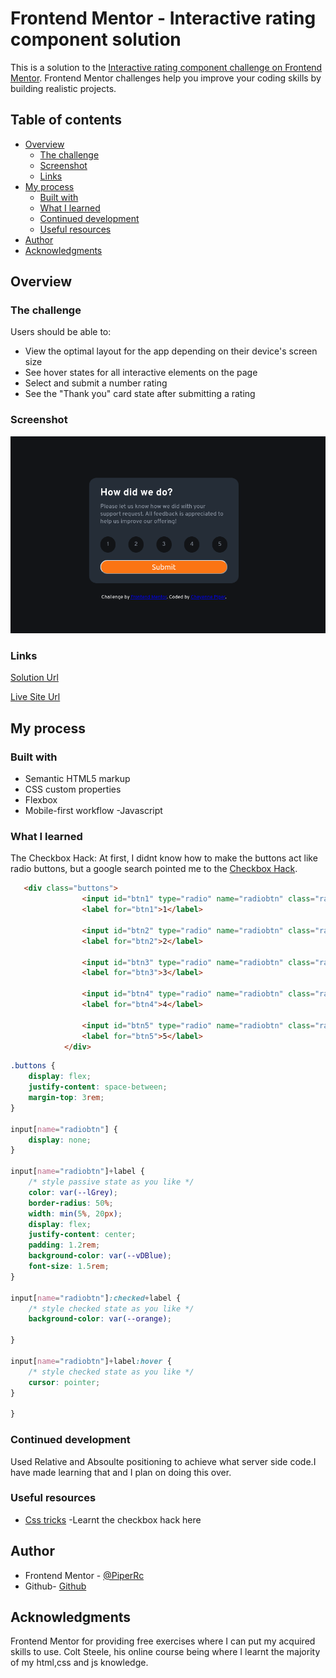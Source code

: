 # Frontend Mentor - Interactive rating component solution

This is a solution to the [Interactive rating component challenge on Frontend Mentor](https://www.frontendmentor.io/challenges/interactive-rating-component-koxpeBUmI). Frontend Mentor challenges help you improve your coding skills by building realistic projects. 

## Table of contents

- [Overview](#overview)
  - [The challenge](#the-challenge)
  - [Screenshot](#screenshot)
  - [Links](#links)
- [My process](#my-process)
  - [Built with](#built-with)
  - [What I learned](#what-i-learned)
  - [Continued development](#continued-development)
  - [Useful resources](#useful-resources)
- [Author](#author)
- [Acknowledgments](#acknowledgments)


## Overview

### The challenge

Users should be able to:

- View the optimal layout for the app depending on their device's screen size
- See hover states for all interactive elements on the page
- Select and submit a number rating
- See the "Thank you" card state after submitting a rating

### Screenshot

![Screenshot](https://github.com/PiperRc/Interactive-Rating/blob/main/screenshots/screenshot.png)


### Links

[Solution Url](https://github.com/PiperRc/Interactive-Rating)

[Live Site Url](https://piperrc.github.io/Interactive-Rating/)

## My process

### Built with

- Semantic HTML5 markup
- CSS custom properties
- Flexbox
- Mobile-first workflow
-Javascript

### What I learned

The Checkbox Hack:
At first, I didnt know how to make the buttons act like radio buttons, but a google search pointed me to the [Checkbox Hack](https://css-tricks.com/the-checkbox-hack/).

```html
   <div class="buttons">
                <input id="btn1" type="radio" name="radiobtn" class="radiobtn" required>
                <label for="btn1">1</label>

                <input id="btn2" type="radio" name="radiobtn" class="radiobtn">
                <label for="btn2">2</label>

                <input id="btn3" type="radio" name="radiobtn" class="radiobtn">
                <label for="btn3">3</label>

                <input id="btn4" type="radio" name="radiobtn" class="radiobtn">
                <label for="btn4">4</label>

                <input id="btn5" type="radio" name="radiobtn" class="radiobtn">
                <label for="btn5">5</label>
            </div>
```
```css
.buttons {
    display: flex;
    justify-content: space-between;
    margin-top: 3rem;
}

input[name="radiobtn"] {
    display: none;
}

input[name="radiobtn"]+label {
    /* style passive state as you like */
    color: var(--lGrey);
    border-radius: 50%;
    width: min(5%, 20px);
    display: flex;
    justify-content: center;
    padding: 1.2rem;
    background-color: var(--vDBlue);
    font-size: 1.5rem;
}

input[name="radiobtn"]:checked+label {
    /* style checked state as you like */
    background-color: var(--orange);

}

input[name="radiobtn"]+label:hover {
    /* style checked state as you like */
    cursor: pointer;
}

}
```


### Continued development

Used Relative and Absoulte positioning to achieve what server side code.I have made learning that and I plan on doing this over.

### Useful resources

- [Css tricks](https://css-tricks.com/the-checkbox-hack/) -Learnt the checkbox hack here


## Author

- Frontend Mentor - [@PiperRc](https://www.frontendmentor.io/profile/PiperRc)
- Github- [Github](https://github.com/PiperRc)

## Acknowledgments

Frontend Mentor for providing free exercises where I can put my acquired skills to use. Colt Steele, his online course being where I learnt the majority of my html,css and js knowledge.
